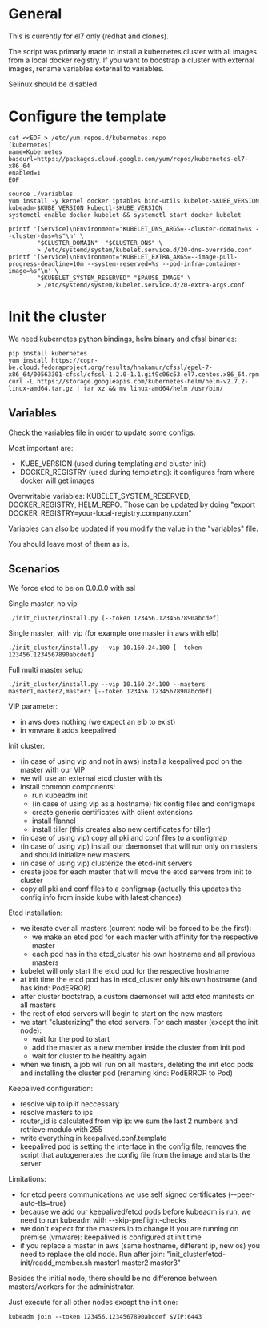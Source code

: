 # General

This is currently for el7 only (redhat and clones).

The script was primarly made to install a kubernetes cluster with all images from a local docker registry.
If you want to boostrap a cluster with external images, rename variables.external to variables.  

Selinux should be disabled

# Configure the template #

    cat <<EOF > /etc/yum.repos.d/kubernetes.repo
    [kubernetes]
    name=Kubernetes
    baseurl=https://packages.cloud.google.com/yum/repos/kubernetes-el7-x86_64
    enabled=1
    EOF

    source ./variables
    yum install -y kernel docker iptables bind-utils kubelet-$KUBE_VERSION kubeadm-$KUBE_VERSION kubectl-$KUBE_VERSION
    systemctl enable docker kubelet && systemctl start docker kubelet

    printf '[Service]\nEnvironment="KUBELET_DNS_ARGS=--cluster-domain=%s --cluster-dns=%s"\n' \
            "$CLUSTER_DOMAIN"  "$CLUSTER_DNS" \
            > /etc/systemd/system/kubelet.service.d/20-dns-override.conf
    printf '[Service]\nEnvironment="KUBELET_EXTRA_ARGS=--image-pull-progress-deadline=10m --system-reserved=%s --pod-infra-container-image=%s"\n' \
            "$KUBELET_SYSTEM_RESERVED" "$PAUSE_IMAGE" \
            > /etc/systemd/system/kubelet.service.d/20-extra-args.conf

# Init the cluster #

We need kubernetes python bindings, helm binary and cfssl binaries:

    pip install kubernetes
    yum install https://copr-be.cloud.fedoraproject.org/results/hnakamur/cfssl/epel-7-x86_64/00563301-cfssl/cfssl-1.2.0-1.1.git9c06c53.el7.centos.x86_64.rpm
    curl -L https://storage.googleapis.com/kubernetes-helm/helm-v2.7.2-linux-amd64.tar.gz | tar xz && mv linux-amd64/helm /usr/bin/

## Variables ##

Check the variables file in order to update some configs.

Most important are:

* KUBE_VERSION (used during templating and cluster init)
* DOCKER_REGISTRY (used during templating): it configures from where docker will get images

Overwritable variables: KUBELET_SYSTEM_RESERVED, DOCKER_REGISTRY, HELM_REPO. Those can be updated by doing
"export DOCKER_REGISTRY=your-local-registry.company.com"

Variables can also be updated if you modify the value in the "variables" file.

You should leave most of them as is. 


## Scenarios ##
We force etcd to be on 0.0.0.0 with ssl

Single master, no vip

    ./init_cluster/install.py [--token 123456.1234567890abcdef]

Single master, with vip (for example one master in aws with elb)

    ./init_cluster/install.py --vip 10.160.24.100 [--token 123456.1234567890abcdef]

Full multi master setup

    ./init_cluster/install.py --vip 10.160.24.100 --masters master1,master2,master3 [--token 123456.1234567890abcdef]

VIP parameter:

* in aws does nothing (we expect an elb to exist)
* in vmware it adds keepalived

Init cluster:
- (in case of using vip and not in aws) install a keepalived pod on the master with our VIP
- we will use an external etcd cluster with tls
- install common components:
	- run kubeadm init
	- (in case of using vip as a hostname) fix config files and configmaps
	- create generic certificates with client extensions
	- install flannel
	- install tiller (this creates also new certificates for tiller)
- (in case of using vip) copy all pki and conf files to a configmap
- (in case of using vip) install our daemonset that will run only on masters and should initialize new masters
- (in case of using vip) clusterize the etcd-init servers
- create jobs for each master that will move the etcd servers from init to cluster
- copy all pki and conf files to a configmap (actually this updates the config info from inside kube with latest changes)

Etcd installation:
- we iterate over all masters (current node will be forced to be the first):
	- we make an etcd pod for each master with affinity for the respective master
	- each pod has in the etcd_cluster his own hostname and all previous masters
- kubelet will only start the etcd pod for the respective hostname
- at init time the etcd pod has in etcd_cluster only his own hostname (and has kind: PodERROR)
- after cluster bootstrap, a custom daemonset will add etcd manifests on all masters
- the rest of etcd servers will begin to start on the new masters
- we start "clusterizing" the etcd servers. For each master (except the init node):
	- wait for the pod to start
	- add the master as a new member inside the cluster from init pod
	- wait for cluster to be healthy again
- when we finish, a job will run on all masters, deleting the init etcd pods and installing the cluster pod (renaming kind: PodERROR to Pod)

Keepalived configuration:
- resolve vip to ip if neccessary
- resolve masters to ips
- router_id is calculated from vip ip: we sum the last 2 numbers and retrieve modulo with 255
- write everything in keepalived.conf.template
- keepalived pod is setting the interface in the config file,
removes the script that autogenerates the config file from the image
and starts the server

Limitations:
- for etcd peers communications we use self signed certificates (--peer-auto-tls=true)
- because we add our keepalived/etcd pods before kubeadm is run, we need to run kubeadm with --skip-preflight-checks
- we don't expect for the masters ip to change if you are running on premise (vmware): keepalived is configured at init time
- if you replace a master in aws (same hostname, different ip, new os) you need to replace the old node. Run after join:
  "init_cluster/etcd-init/readd_member.sh master1 master2 master3"

Besides the initial node, there should be no difference between masters/workers for the administrator.

Just execute for all other nodes except the init one:

    kubeadm join --token 123456.1234567890abcdef $VIP:6443

